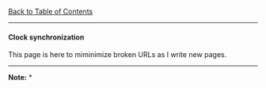 [Back to Table of Contents](../README.md)
***

#### Clock synchronization
This page is here to miminimize broken URLs as I write new pages.

---
__Note:__ 
*
